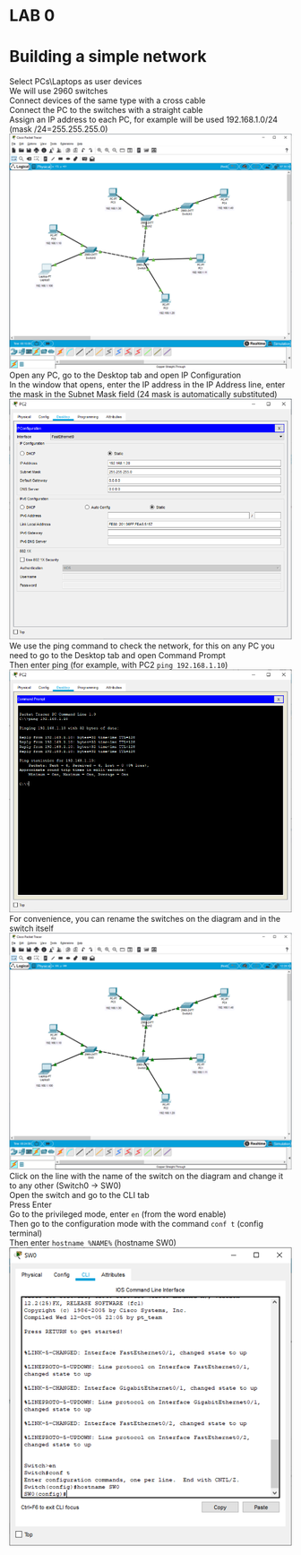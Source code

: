# LAB 0
Building a simple network
====================
Select PCs\Laptops as user devices  
We will use 2960 switches  
Connect devices of the same type with a cross cable  
Connect the PC to the switches with a straight cable  
Assign an IP address to each PC, for example will be used 192.168.1.0/24 (mask /24=255.255.255.0)
![Image](https://github.com/vitaliykomarov/knowledge/blob/main/CiscoLabs/Lab0/1.png)  
Open any PC, go to the Desktop tab and open IP Configuration  
In the window that opens, enter the IP address in the IP Address line, enter the mask in the Subnet Mask field (24 mask is automatically substituted)  
![Image](https://github.com/vitaliykomarov/knowledge/blob/main/CiscoLabs/Lab0/2.png)  
We use the ping command to check the network, for this on any PC you need to go to the Desktop tab and open Command Prompt  
Then enter ping (for example, with PC2 `ping 192.168.1.10`)
![Image](https://github.com/vitaliykomarov/knowledge/blob/main/CiscoLabs/Lab0/3.png)  
For convenience, you can rename the switches on the diagram and in the switch itself
![Image](https://github.com/vitaliykomarov/knowledge/blob/main/CiscoLabs/Lab0/4.png)  
Click on the line with the name of the switch on the diagram and change it to any other (Switch0 -> SW0)  
Open the switch and go to the CLI tab  
Press Enter  
Go to the privileged mode, enter `en` (from the word enable)  
Then go to the configuration mode with the command `conf t` (config terminal)  
Then enter `hostname %NAME%` (hostname SW0)  
![Image](https://github.com/vitaliykomarov/knowledge/blob/main/CiscoLabs/Lab0/5.png)
